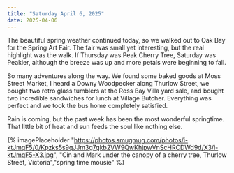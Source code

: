 ```yaml
---
title: "Saturday April 6, 2025"
date: 2025-04-06
---
```


The beautiful spring weather continued today, so we walked out to Oak Bay for the Spring Art Fair.  The fair was small yet interesting, but the real highlight was the walk.  If Thursday was Peak Cherry Tree, Saturday was Peakier, although the breeze was up and more petals were beginning to fall.

So many adventures along the way.  We found some baked goods at Moss Street Market, I heard a Downy Woodpecker along Thurlow Street, we bought two retro glass tumblers at the Ross Bay Villa yard sale, and bought two incredible sandwiches for lunch at Village Butcher.  Everything was perfect and we took the bus home completely satisfied.

Rain is coming, but the past week has been the most wonderful springtime. That little bit of heat and sun feeds the soul like nothing else.

{% imagePlaceholder "https://photos.smugmug.com/photos/i-ktJmqF5/0/Kpzks5s9qJJm3g7gkb2VW9QwKhjpwVnScHRCDWd9d/X3/i-ktJmqF5-X3.jpg", "Cin and Mark under the canopy of a cherry tree, Thurlow Street, Victoria","spring time mousie" %}